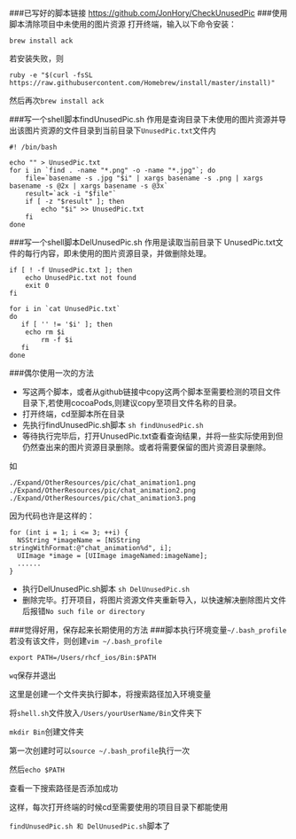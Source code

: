 ###已写好的脚本链接
<https://github.com/JonHory/CheckUnusedPic>
###使用脚本清除项目中未使用的图片资源
打开终端，输入以下命令安装：

`brew install ack`

若安装失败，则

`ruby -e "$(curl -fsSL https://raw.githubusercontent.com/Homebrew/install/master/install)"`

然后再次`brew install ack`

###写一个shell脚本findUnusedPic.sh
作用是查询目录下未使用的图片资源并导出该图片资源的文件目录到当前目录下`UnusedPic.txt`文件内

    #! /bin/bash

    echo "" > UnusedPic.txt
    for i in `find . -name "*.png" -o -name "*.jpg"`; do
        file=`basename -s .jpg "$i" | xargs basename -s .png | xargs basename -s @2x | xargs basename -s @3x`
        result=`ack -i "$file"`
        if [ -z "$result" ]; then
            echo "$i" >> UnusedPic.txt
        fi
    done

###写一个shell脚本DelUnusedPic.sh
作用是读取当前目录下 UnusedPic.txt文件的每行内容，即未使用的图片资源目录，并做删除处理。

    if [ ! -f UnusedPic.txt ]; then
        echo UnusedPic.txt not found
        exit 0
    fi

    for i in `cat UnusedPic.txt`
    do
       if [ '' != '$i' ]; then
        echo rm $i
            rm -f $i
       fi 
    done

###偶尔使用一次的方法
* 写这两个脚本，或者从github链接中copy这两个脚本至需要检测的项目文件目录下,若使用cocoaPods,则建议copy至项目文件名称的目录。
* 打开终端，cd至脚本所在目录
* 先执行findUnusedPic.sh脚本   `sh findUnusedPic.sh`
* 等待执行完毕后，打开UnusedPic.txt查看查询结果，并将一些实际使用到但仍然查出来的图片资源目录删除。或者将需要保留的图片资源目录删除。

 如

  `./Expand/OtherResources/pic/chat_animation1.png`
  `./Expand/OtherResources/pic/chat_animation2.png`
  `./Expand/OtherResources/pic/chat_animation3.png`

因为代码也许是这样的：

    for (int i = 1; i <= 3; ++i) {
      NSString *imageName = [NSString stringWithFormat:@"chat_animation%d", i];
      UIImage *image = [UIImage imageNamed:imageName];
      ......
    }
* 执行DelUnusedPic.sh脚本 `sh DelUnusedPic.sh`
* 删除完毕。打开项目，将图片资源文件夹重新导入，以快速解决删除图片文件后报错`No such file or directory`

###觉得好用，保存起来长期使用的方法
###脚本执行环境变量`~/.bash_profile`
若没有该文件，则创建`vim ~/.bash_profile` 

`export PATH=/Users/rhcf_ios/Bin:$PATH`

`wq`保存并退出

这里是创建一个文件夹执行脚本，将搜索路径加入环境变量

将`shell.sh`文件放入`/Users/yourUserName/Bin`文件夹下

`mkdir Bin`创建文件夹

第一次创建时可以`source ~/.bash_profile`执行一次

然后`echo $PATH`

查看一下搜索路径是否添加成功

这样，每次打开终端的时候cd至需要使用的项目目录下都能使用

`findUnusedPic.sh 和 DelUnusedPic.sh`脚本了